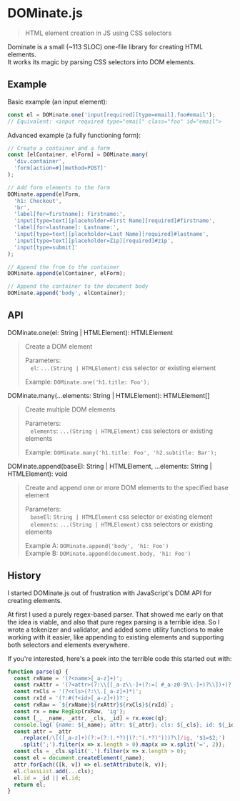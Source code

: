 # DOMinate.js
> HTML element creation in JS using CSS selectors

Dominate is a small (~113 SLOC) one-file library for creating HTML elements.  
It works its magic by parsing CSS selectors into DOM elements.

## Example

Basic example (an input element):
```js
const el = DOMinate.one('input[required][type=email].foo#email');
// Equivalent: <input required type="email" class="foo" id="email">
```

Advanced example (a fully functioning form):
```js
// Create a container and a form
const [elContainer, elForm] = DOMinate.many(
  'div.container',
  'form[action=#][method=POST]'
);

// Add form elements to the form
DOMinate.append(elForm,
  'h1: Checkout',
  'br',
  'label[for=firstname]: Firstname:',
  'input[type=text][placeholder=First Name][required]#firstname',
  'label[for=lastname]: Lastname:',
  'input[type=text][placeholder=Last Name][required]#lastname',
  'input[type=text][placeholder=Zip][required]#zip',
  'input[type=submit]'
);

// Append the from to the container
DOMinate.append(elContainer, elForm);

// Append the container to the document body
DOMinate.append('body', elContainer);
```

## API

DOMinate.one(el: String | HTMLElement): HTMLElement
> Create a DOM element
> 
> Parameters:  
> &nbsp;&nbsp;&nbsp;`el`: `...(String | HTMLElement)` css selector or existing element
> 
> Example: `DOMinate.one('h1.title: Foo');`

DOMinate.many(...elements: String | HTMLElement): HTMLElement[]
> Create multiple DOM elements
> 
> Parameters:  
> &nbsp;&nbsp;&nbsp;`elements`: `...(String | HTMLElement)` css selectors or existing elements
> 
> Example: `DOMinate.many('h1.title: Foo', 'h2.subtitle: Bar');`

DOMinate.append(baseEl: String | HTMLElement, ...elements: String | HTMLElement): void
> Create and append one or more DOM elements to the specified base element
> 
> Parameters:  
> &nbsp;&nbsp;&nbsp;`baseEl`: `String | HTMLElement` css selector or existing element  
> &nbsp;&nbsp;&nbsp;`elements`: `...(String | HTMLElement)` css selectors or existing elements
> 
> Example A: `DOMinate.append('body', 'h1: Foo')`  
> Example B: `DOMinate.append(document.body, 'h1: Foo')`

## History

I started DOMinate.js out of frustration with JavaScript's DOM API for creating elements.

At first I used a purely regex-based parser. That showed me early on that the idea is viable, and also that pure regex parsing is a terrible idea. So I wrote a tokenizer and validator, and added some utility functions to make working with it easier, like appending to existing elements and supporting both selectors and elements everywhere.

If you're interested, here's a peek into the terrible code this started out with:
```js
function parse(q) {
  const rxName = '(?<name>[_a-z]+)';
  const rxAttr = '(?<attr>(?:\\[[_a-z\\-]+(?:=[ #_a-z0-9\\-]+)?\\])+)?';
  const rxCls = '(?<cls>(?:\\.[_a-z]+)*)';
  const rxId = '(?:#(?<id>[_a-z]+))?';
  const rxRaw = `${rxName}${rxAttr}${rxCls}${rxId}`;
  const rx = new RegExp(rxRaw, 'ig');
  const [_, _name, _attr, _cls, _id] = rx.exec(q);
  console.log(`{name: ${_name}; attr: ${_attr}; cls: ${_cls}; id: ${_id}`);
  const attr = _attr
    .replace(/\[([_a-z]+)(?:=(?:(.*?)|(?:"(.*?)")))?\]/ig, '$1=$2;')
    .split(';').filter(x => x.length > 0).map(x => x.split('=', 2));
  const cls = _cls.split('.').filter(x => x.length > 0);
  const el = document.createElement(_name);
  attr.forEach(([k, v]) => el.setAttribute(k, v));
  el.classList.add(...cls);
  el.id = _id || el.id;
  return el;
}
```
